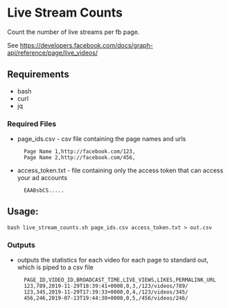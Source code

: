 # Live Stream Counts

Count the number of live streams per fb page.

See https://developers.facebook.com/docs/graph-api/reference/page/live_videos/

## Requirements

* bash
* curl
* jq

### Required Files

 * page_ids.csv - csv file containing the page names and urls
    ```
      Page Name 1,http://facebook.com/123,
      Page Name 2,http://facebook.com/456,
    ```
 * access_token.txt - file containing only the access token that can access your ad accounts
    ```
      EAABsbCS.....
    ```

## Usage:

```
bash live_stream_counts.sh page_ids.csv access_token.txt > out.csv
```


### Outputs

 * outputs the statistics for each video for each page to standard out, which is piped to a csv file
    ```
      PAGE_ID,VIDEO_ID,BROADCAST_TIME,LIVE_VIEWS,LIKES,PERMALINK_URL
      123,789,2019-11-29T18:39:41+0000,0,3,/123/videos/789/
      123,345,2019-11-29T17:39:33+0000,0,4,/123/videos/345/
      456,246,2019-07-13T19:44:30+0000,0,5,/456/videos/246/
    ```
